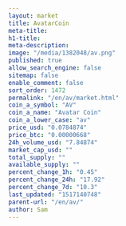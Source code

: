 ```yaml
---
layout: market
title: AvatarCoin
meta-title: 
h1-title: 
meta-description: 
image: "/media/1382048/av.png"
published: true
allow_search_engine: false
sitemap: false
enable_comment: false
sort_order: 1472
permalink: "/en/av/market.html"
coin_a_symbol: "AV"
coin_a_name: "Avatar Coin"
coin_a_lower_case: "av"
price_usd: "0.0784874"
price_btc: "0.00000668"
24h_volume_usd: "7.84874"
market_cap_usd: ""
total_supply: ""
available_supply: ""
percent_change_1h: "0.45"
percent_change_24h: "17.92"
percent_change_7d: "10.3"
last_updated: "1517140748"
parent-url: "/en/av/"
author: Sam
---
```


